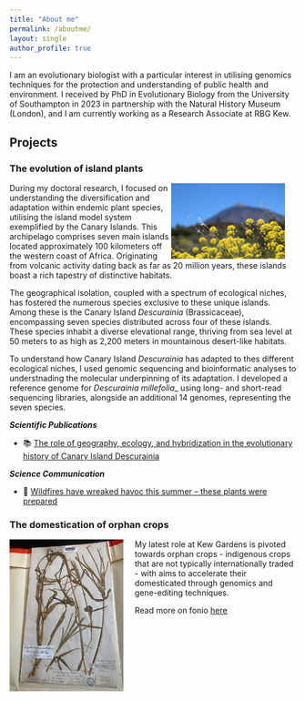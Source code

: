 ```yaml
---
title: "About me"
permalink: /aboutme/
layout: single
author_profile: true
---
```


I am an evolutionary biologist with a particular interest in utilising genomics techniques for the protection and understanding of public health and environment. I received by PhD in Evolutionary Biology from the University of Southampton in 2023 in partnership with the Natural History Museum (London), and I am currently working as a Research Associate at RBG Kew.  

## Projects ##
### The evolution of island plants ###
<img align="right" src="/images/IMG_1588.JPG" width="200px" style="margin-right: 20px;"/>

During my doctoral research, I focused on understanding the diversification and adaptation within endemic plant species, utilising the island model system exemplified by the Canary Islands. This archipelago comprises seven main islands located approximately 100 kilometers off the western coast of Africa. Originating from volcanic activity dating back as far as 20 million years, these islands boast a rich tapestry of distinctive habitats.

The geographical isolation, coupled with a spectrum of ecological niches, has fostered the numerous species exclusive to these unique islands. Among these is the Canary Island _Descurainia_ (Brassicaceae), encompassing seven species distributed across four of these islands. These species inhabit a diverse elevational range, thriving from sea level at 50 meters to as high as 2,200 meters in mountainous desert-like habitats.

To understand how Canary Island _Descurainia_ has adapted to thes different ecological niches, I used genomic sequencing and bioinformatic analyses to understnading the molecular underpinning of its adaptation. I developed a reference genome for _Descurainia millefolia__ using long- and short-read sequencing libraries, alongside an additional 14 genomes, representing the seven species. 


***Scientific Publications***

- 📚 [The role of geography, ecology, and hybridization in the evolutionary history of Canary Island Descurainia](https://bsapubs.onlinelibrary.wiley.com/doi/full/10.1002/ajb2.16162)

***Science Communication***

- 📰 [Wildfires have wreaked havoc this summer – these plants were prepared](https://theconversation.com/wildfires-have-wreaked-havoc-this-summer-these-plants-were-prepared-212669)

 
### The domestication of orphan crops ###
<img align="left" src="/images/WhatsApp%20Image%202024-01-04%20at%2015.15.22_2c8e552a.jpg" width="200px" style="margin-right: 20px;"/>
My latest role at Kew Gardens is pivoted towards orphan crops - indigenous crops that are not typically internationally traded - with aims to accelerate their domesticated through genomics and gene-editing techniques. 

Read more on fonio [here](https://www.kew.org/read-and-watch/fonio-journey-in-guinea)
